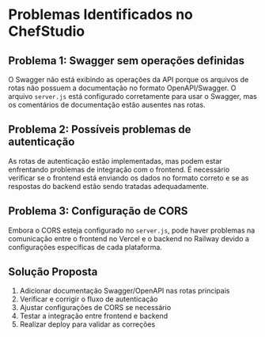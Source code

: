 # Problemas Identificados no ChefStudio

## Problema 1: Swagger sem operações definidas
O Swagger não está exibindo as operações da API porque os arquivos de rotas não possuem a documentação no formato OpenAPI/Swagger. O arquivo `server.js` está configurado corretamente para usar o Swagger, mas os comentários de documentação estão ausentes nas rotas.

## Problema 2: Possíveis problemas de autenticação
As rotas de autenticação estão implementadas, mas podem estar enfrentando problemas de integração com o frontend. É necessário verificar se o frontend está enviando os dados no formato correto e se as respostas do backend estão sendo tratadas adequadamente.

## Problema 3: Configuração de CORS
Embora o CORS esteja configurado no `server.js`, pode haver problemas na comunicação entre o frontend no Vercel e o backend no Railway devido a configurações específicas de cada plataforma.

## Solução Proposta
1. Adicionar documentação Swagger/OpenAPI nas rotas principais
2. Verificar e corrigir o fluxo de autenticação
3. Ajustar configurações de CORS se necessário
4. Testar a integração entre frontend e backend
5. Realizar deploy para validar as correções
